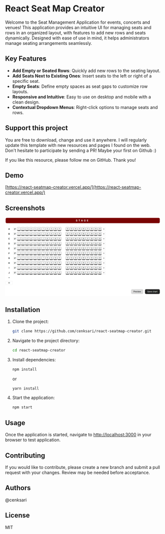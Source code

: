 # React Seat Map Creator

Welcome to the Seat Management Application for events, concerts and venues! This application provides an intuitive UI for managing seats and rows in an organized layout, with features to add new rows and seats dynamically. Designed with ease of use in mind, it helps administrators manage seating arrangements seamlessly.

## Key Features

- **Add Empty or Seated Rows**: Quickly add new rows to the seating layout.
- **Add Seats Next to Existing Ones**: Insert seats to the left or right of a specific seat.
- **Empty Seats**: Define empty spaces as seat gaps to customize row layouts.
- **Responsive and Intuitive**: Easy to use on desktop and mobile with a clean design.
- **Contextual Dropdown Menus**: Right-click options to manage seats and rows.

## Support this project

You are free to download, change and use it anywhere. I will regularly update this template with new resources and pages I found on the web. Don't hesitate to participate by sending a PR! Maybe your first on Github :)

If you like this resource, please follow me on GitHub. Thank you!

## Demo

[https://react-seatmap-creator.vercel.app/](https://react-seatmap-creator.vercel.app/)

## Screenshots

![Album](https://raw.githubusercontent.com/cenksari/react-seatmap-creator/master/screenshots/main.png)

## Installation

1. Clone the project:

   ```bash
   git clone https://github.com/cenksari/react-seatmap-creator.git
   ```

2. Navigate to the project directory:

   ```bash
   cd react-seatmap-creator
   ```

3. Install dependencies:

   ```bash
   npm install
   ```

   or

   ```bash
   yarn install
   ```

4. Start the application:

   ```bash
   npm start
   ```

## Usage

Once the application is started, navigate to [http://localhost:3000](http://localhost:3000) in your browser to test application.

## Contributing

If you would like to contribute, please create a new branch and submit a pull request with your changes. Review may be needed before acceptance.

## Authors

@cenksari

## License

MIT